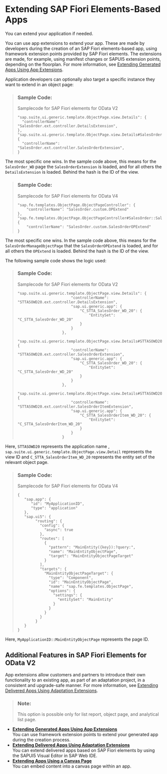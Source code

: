 <!-- loio358cf2598d71462b8ac2bd8c944efbfd -->

# Extending SAP Fiori Elements-Based Apps

You can extend your application if needed.

You can use app extensions to extend your app. These are made by developers during the creation of an SAP Fiori elements-based app, using framework extension points provided by SAP Fiori elements. The extensions are made, for example, using manifest changes or SAPUI5 extension points, depending on the floorplan. For more information, see [Extending Generated Apps Using App Extensions](extending-generated-apps-using-app-extensions-340cdb2.md).

Application developers can optionally also target a specific instance they want to extend in an object page:

> ### Sample Code:  
> Samplecode for SAP Fiori elements for OData V2
> 
> ```
> "sap.suite.ui.generic.template.ObjectPage.view.Details": {
> 	"controllerName": "SalesOrder.ext.controller.DetailsExtension",
> },
> "sap.suite.ui.generic.template.ObjectPage.view.Details#SalesOrder::sap.suite.ui.generic.template.ObjectPage.view.Details::SalesOrder_WD" {
> 	"controllerName": "SalesOrder.ext.controller.SalesOrderExtension",
> }
> 
> ```

The most specific one wins. In the sample code above, this means for the `SalesOrder_WD` page the `SalesOrderExtension` is loaded, and for all others the `DetailsExtension` is loaded. Behind the hash is the ID of the view.

> ### Sample Code:  
> Samplecode for SAP Fiori elements for OData V4
> 
> ```
> "sap.fe.templates.ObjectPage.ObjectPageController": {
>     "controllerName": "SalesOrder.custom.OPExtend"
> },
> "sap.fe.templates.ObjectPage.ObjectPageController#SalesOrder::SalesOrderManageObjectPage": {
>     "controllerName": "SalesOrder.custom.SalesOrderOPExtend"
> }
> ```

The most specific one wins. In the sample code above, this means for the `SalesOrderManageObjectPage` that the `SalesOrderOPExtend` is loaded, and for all others the `OPExtend` is loaded. Behind the hash is the ID of the view.

The following sample code shows the logic used:

> ### Sample Code:  
> Samplecode for SAP Fiori elements for OData V2
> 
> ```
> "sap.suite.ui.generic.template.ObjectPage.view.Details": {
>                         "controllerName": "STTASOWD20.ext.controller.DetailsExtension",
>                         "sap.ui.generic.app": {
>                             "C_STTA_SalesOrder_WD_20": {
>                                 "EntitySet": "C_STTA_SalesOrder_WD_20"
>                             }
>                         }
>                     },
>                     "sap.suite.ui.generic.template.ObjectPage.view.Details#STTASOWD20::sap.suite.ui.generic.template.ObjectPage.view.Details::C_STTA_SalesOrder_WD_20": {
>                         "controllerName": "STTASOWD20.ext.controller.SalesOrderExtension",
>                         "sap.ui.generic.app": {
>                             "C_STTA_SalesOrder_WD_20": {
>                                 "EntitySet": "C_STTA_SalesOrder_WD_20"
>                             }
>                         }
>                     },
>                     "sap.suite.ui.generic.template.ObjectPage.view.Details#STTASOWD20::sap.suite.ui.generic.template.ObjectPage.view.Details::C_STTA_SalesOrderItem_WD_20": {
>                         "controllerName": "STTASOWD20.ext.controller.SalesOrderItemExtension",
>                         "sap.ui.generic.app": {
>                             "C_STTA_SalesOrderItem_WD_20": {
>                                 "EntitySet": "C_STTA_SalesOrderItem_WD_20"
>                             }
>                         }
>                     }
> 
> ```

Here, `STTASOWD20` represents the application name , `sap.suite.ui.generic.template.ObjectPage.view.Detail` represents the view ID and `C_STTA_SalesOrderItem_WD_20` represents the entity set of the relevant object page.

> ### Sample Code:  
> Samplecode for SAP Fiori elements for OData V4
> 
> ```
> {
>    "sap.app": {
>       "id": "MyApplicationID",
>       "type": "application"
>    },
>    "sap.ui5": {
>         "routing": {
>           "config": {
>             "async": true
>           },
>           "routes": [
>             {
>               "pattern": "MainEntity({key}):?query:",
>               "name": "MainEntityObjectPage",
>               "target": "MainEntityObjectPageTarget"
>             }
>           ],
>           "targets": {
>             "MainEntityObjectPageTarget": {
>               "type": "Component",
>               "id": "MainEntityObjectPage",
>               "name": "sap.fe.templates.ObjectPage",
>               "options": {
>                 "settings": {
>                   "entitySet": "MainEntity"
>                 }
>               }
>             }
>           }
>         }
>    }
> }
> ```

Here, `MyApplicationID::MainEntityObjectPage` represents the page ID.



<a name="loio358cf2598d71462b8ac2bd8c944efbfd__section_b5m_cr3_znb"/>

## Additional Features in SAP Fiori Elements for OData V2

App extensions allow customers and partners to introduce their own functionality to an existing app, as part of an adaptation project, in a consistent and upgrade-safe manner. For more information, see [Extending Delivered Apps Using Adaptation Extensions](extending-delivered-apps-using-adaptation-extensions-52fc48b.md).

> ### Note:  
> This option is possible only for list report, object page, and analytical list page.

-   **[Extending Generated Apps Using App Extensions](extending-generated-apps-using-app-extensions-340cdb2.md "You can use framework extension points to extend your generated app during the creation
		process.")**  
You can use framework extension points to extend your generated app during the creation process.
-   **[Extending Delivered Apps Using Adaptation Extensions](extending-delivered-apps-using-adaptation-extensions-52fc48b.md "You can extend delivered apps based on SAP Fiori elements by using the SAPUI5 Visual Editor in SAP Web IDE.")**  
You can extend delivered apps based on SAP Fiori elements by using the SAPUI5 Visual Editor in SAP Web IDE.
-   **[Extending Apps Using a Canvas Page](extending-apps-using-a-canvas-page-82c4b57.md "You can embed content into a canvas page within an app.")**  
You can embed content into a canvas page within an app.

